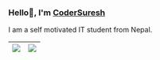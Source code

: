 ### Hello👋, I'm <a href="https://github.com/codersuresh">CoderSuresh</a>

I am a self motivated IT student from Nepal.

| <a href="https://github.com/anuraghazra/github-readme-stats"><img align="center" src="https://github-readme-stats.vercel.app/api?username=codersuresh&show_icons=true&include_all_commits=true&theme=buefy&hide_border=true"/></a> | <a href="https://github.com/anuraghazra/github-readme-stats"><img align="center" src="https://github-readme-stats.vercel.app/api/top-langs/?username=codersuresh&layout=compact&theme=buefy&hide_border=true" /></a> |
| ------------- | ------------- |

